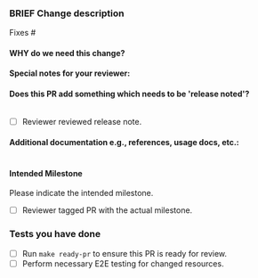 ### BRIEF Change description

<!--
Describe what this pull request does.

* If your pull request is to address an open issue, indicate it by specifying the
issue number: 
* If your pull request fixes an issue which has not been filed, please file the
issue and put the number here.

For example: "Fixes #858"
-->
Fixes #

#### WHY do we need this change?

#### Special notes for your reviewer:

#### Does this PR add something which needs to be 'release noted'?
<!--
If no, just write "NONE" in the release-note block below.
If yes, a release note is required:
Enter your extended release note in the block below. If the PR requires additional action from users switching to the new release, include the string "action required".
-->
```release-note

```

- [ ] Reviewer reviewed release note.

#### Additional documentation e.g., references, usage docs, etc.:

<!--
This section can be blank if this pull request does not require any additional documentation.

When adding links which point to resources within git repositories, like
usage documentation, please reference a specific commit and avoid
linking directly to the master branch. This ensures that links reference a
specific point in time, rather than a document that may change over time.

See here for guidance on getting permanent links to files: https://help.github.com/en/articles/getting-permanent-links-to-files

Please use the following format for linking documentation:
- [Usage]: <link>
- [Other doc]: <link>
-->
```docs

```

#### Intended Milestone

Please indicate the intended milestone. 
- [ ] Reviewer tagged PR with the actual milestone.

### Tests you have done

<!--

Make sure you have run "make ready-pr" to run required tests and ensure this PR is ready to review. 

Also if possible, share a bit more on the tests you have done. 

For example if you have updated the pubsubtopic sample, you can share the test logs from running the test case locally.

go test -v -tags=integration ./config/tests/samples/create -test.run TestAll -run-tests pubsubtopic

-->

- [ ] Run `make ready-pr` to ensure this PR is ready for review.
- [ ] Perform necessary E2E testing for changed resources.
